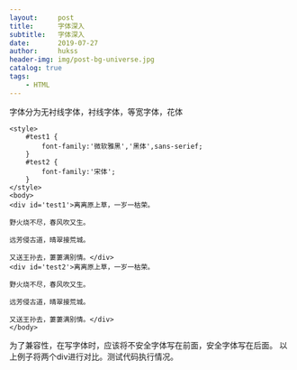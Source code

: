 ```yaml
---
layout:     post
title:      字体深入
subtitle:   字体深入
date:       2019-07-27
author:     hukss
header-img: img/post-bg-universe.jpg
catalog: true
tags:
    - HTML
---
```

字体分为无衬线字体，衬线字体，等宽字体，花体
```
<style>
	#test1 {
		font-family:'微软雅黑','黑体',sans-serief;
	}
	#test2 {
		font-family:'宋体';
	}
</style>
<body>
<div id='test1'>离离原上草，一岁一枯荣。

野火烧不尽，春风吹又生。

远芳侵古道，晴翠接荒城。

又送王孙去，萋萋满别情。</div>
<div id='test2'>离离原上草，一岁一枯荣。

野火烧不尽，春风吹又生。

远芳侵古道，晴翠接荒城。

又送王孙去，萋萋满别情。</div>
</body>
```
为了兼容性，在写字体时，应该将不安全字体写在前面，安全字体写在后面。
以上例子将两个div进行对比。测试代码执行情况。